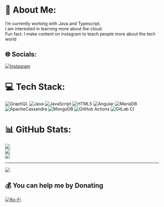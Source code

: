 # 💫 About Me:
I’m currently working with Java and Typescript.<br>I am interested in learning more about the cloud.<br>Fun fact: I make content on instagram to teach people more about the tech world


## 🌐 Socials:
[![Instagram](https://img.shields.io/badge/Instagram-%23E4405F.svg?logo=Instagram&logoColor=white)](https://instagram.com/programuesja) 

# 💻 Tech Stack:
![GraphQL](https://img.shields.io/badge/-GraphQL-E10098?style=flat&logo=graphql&logoColor=white) ![Java](https://img.shields.io/badge/java-%23ED8B00.svg?style=flat&logo=openjdk&logoColor=white) ![JavaScript](https://img.shields.io/badge/javascript-%23323330.svg?style=flat&logo=javascript&logoColor=%23F7DF1E) ![HTML5](https://img.shields.io/badge/html5-%23E34F26.svg?style=flat&logo=html5&logoColor=white) ![Angular](https://img.shields.io/badge/angular-%23DD0031.svg?style=flat&logo=angular&logoColor=white) ![MariaDB](https://img.shields.io/badge/MariaDB-003545?style=flat&logo=mariadb&logoColor=white) ![ApacheCassandra](https://img.shields.io/badge/cassandra-%231287B1.svg?style=flat&logo=apache-cassandra&logoColor=white) ![MongoDB](https://img.shields.io/badge/MongoDB-%234ea94b.svg?style=flat&logo=mongodb&logoColor=white) ![GitHub Actions](https://img.shields.io/badge/github%20actions-%232671E5.svg?style=flat&logo=githubactions&logoColor=white) ![GitLab CI](https://img.shields.io/badge/gitlab%20CI-%23181717.svg?style=flat&logo=gitlab&logoColor=white)
# 📊 GitHub Stats:
![](https://github-readme-stats.vercel.app/api?username=programuesja&theme=dark&hide_border=false&include_all_commits=true&count_private=false)<br/>
![](https://github-readme-streak-stats.herokuapp.com/?user=programuesja&theme=dark&hide_border=false)<br/>
![](https://github-readme-stats.vercel.app/api/top-langs/?username=programuesja&theme=dark&hide_border=false&include_all_commits=true&count_private=false&layout=compact)

---
[![](https://visitcount.itsvg.in/api?id=programuesja&icon=0&color=11)](https://visitcount.itsvg.in)

  ## 💰 You can help me by Donating
  [![Ko-Fi](https://img.shields.io/badge/Ko--fi-F16061?style=for-the-badge&logo=ko-fi&logoColor=white)](https://ko-fi.com/programuesja) 

  
<!-- Proudly created with GPRM ( https://gprm.itsvg.in ) -->
